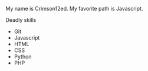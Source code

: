 My name is Crimson12ed. My favorite path is Javascript.

Deadly skills
* Git
* Javascript
* HTML
* CSS
* Python
* PHP